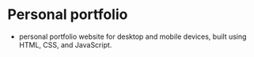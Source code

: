 # Personal portfolio

- personal portfolio website for desktop and mobile devices, built using HTML, CSS, and JavaScript.
 


